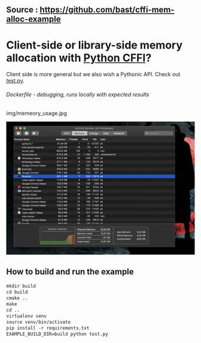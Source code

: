 ## Source : https://github.com/bast/cffi-mem-alloc-example

# Client-side or library-side memory allocation with [Python CFFI](https://cffi.readthedocs.io)?

Client side is more general but we also wish a Pythonic API.
Check out [test.py](https://github.com/kulkarpo/GR-mem-acc-patterns/tree/master/example_apps/python/mem_alloc_python_cffi/test.py).


###### Dockerfile - debugging, runs locally with expected results 
img/memeory_usage.jpg

![](https://github.com/kulkarpo/GR-mem-acc-patterns/blob/master/example_apps/python/mem_alloc_python_cffi/img/memory_usage.jpg "memory explosion seen from activity manager")

## How to build and run the example

```
mkdir build
cd build
cmake ..
make
cd ..
virtualenv venv
source venv/bin/activate
pip install -r requirements.txt
EXAMPLE_BUILD_DIR=build python test.py
```
